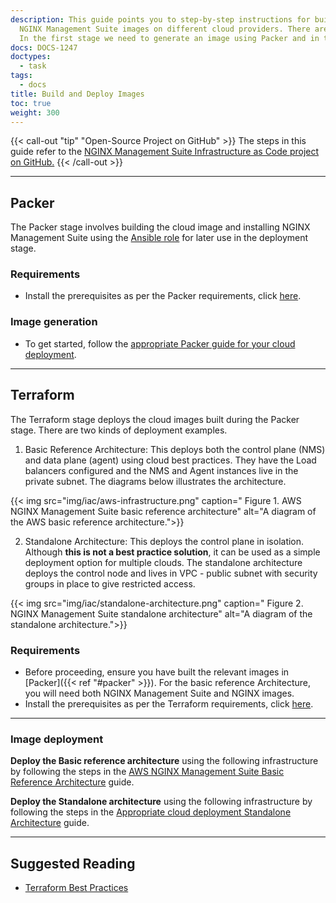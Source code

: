 ```yaml
---
description: This guide points you to step-by-step instructions for building and deploying
  NGINX Management Suite images on different cloud providers. There are two stages in the process.
  In the first stage we need to generate an image using Packer and in the second stage we will deploy it using the Terraform.
docs: DOCS-1247
doctypes:
  - task
tags:
  - docs
title: Build and Deploy Images
toc: true
weight: 300
---
```


{{< call-out "tip" "Open-Source Project on GitHub" >}}
The steps in this guide refer to the <a href="https://github.com/nginxinc/nginx-management-suite-iac" target="_blank">NGINX Management Suite Infrastructure as Code project on GitHub.</a> <i class="fa-solid fa-arrow-up-right-from-square" style="color:#009639;"></i>
{{< /call-out >}}

---
## Packer

The Packer stage involves building the cloud image and installing NGINX Management Suite using the [Ansible role](https://github.com/nginxinc/ansible-role-nginx-management-suite) for later use in the deployment stage.

### Requirements

- Install the prerequisites as per the Packer requirements, click [here](https://github.com/nginxinc/nginx-management-suite-iac/tree/main/packer#Requirements).

### Image generation

- To get started, follow the [appropriate Packer guide for your cloud deployment](https://github.com/nginxinc/nginx-management-suite-iac/tree/main/packer#how-to-use).

---

## Terraform

The Terraform stage deploys the cloud images built during the Packer stage. There are two kinds of deployment examples.

1. Basic Reference Architecture: This deploys both the control plane (NMS) and data plane (agent) using cloud best practices.
   They have the Load balancers configured and the NMS and Agent instances live in the private subnet.
   The diagrams below illustrates the architecture.

{{< img src="img/iac/aws-infrastructure.png" caption="    Figure 1. AWS NGINX Management Suite basic reference architecture" alt="A diagram of the AWS basic reference architecture.">}}

2. Standalone Architecture: This deploys the control plane in isolation. Although **this is not a best practice solution**, it can be used as a simple deployment option for multiple clouds.
   The standalone architecture deploys the control node and lives in VPC - public subnet with security groups in place to give restricted access.

{{< img src="img/iac/standalone-architecture.png" caption="    Figure 2. NGINX Management Suite standalone architecture" alt="A diagram of the standalone architecture.">}}

### Requirements

- Before proceeding, ensure you have built the relevant images in [Packer]({{< ref "#packer" >}}). For the basic reference Architecture, you will need both NGINX Management Suite and NGINX images.
- Install the prerequisites as per the Terraform requirements, click [here](https://github.com/nginxinc/nginx-management-suite-iac/tree/main/terraform#Requirements).

---

### Image deployment

**Deploy the Basic reference architecture** using the following infrastructure by following the steps in the [AWS NGINX Management Suite Basic Reference Architecture](https://github.com/nginxinc/nginx-management-suite-iac/blob/main/terraform/basic-reference/aws/README.md) guide.

**Deploy the Standalone architecture** using the following infrastructure by following the steps in the [Appropriate cloud deployment Standalone Architecture](https://github.com/nginxinc/nginx-management-suite-iac/tree/main/terraform#how-to-use) guide.

---

## Suggested Reading

- [Terraform Best Practices](https://developer.hashicorp.com/terraform/cloud-docs/recommended-practices)
